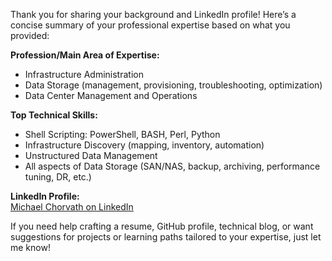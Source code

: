 Thank you for sharing your background and LinkedIn profile! Here’s a concise summary of your professional expertise based on what you provided:

**Profession/Main Area of Expertise:**
- Infrastructure Administration
- Data Storage (management, provisioning, troubleshooting, optimization)
- Data Center Management and Operations

**Top Technical Skills:**
- Shell Scripting: PowerShell, BASH, Perl, Python
- Infrastructure Discovery (mapping, inventory, automation)
- Unstructured Data Management
- All aspects of Data Storage (SAN/NAS, backup, archiving, performance tuning, DR, etc.)

**LinkedIn Profile:**  
[Michael Chorvath on LinkedIn](https://www.linkedin.com/in/michaelchorvath)

If you need help crafting a resume, GitHub profile, technical blog, or want suggestions for projects or learning paths tailored to your expertise, just let me know!
